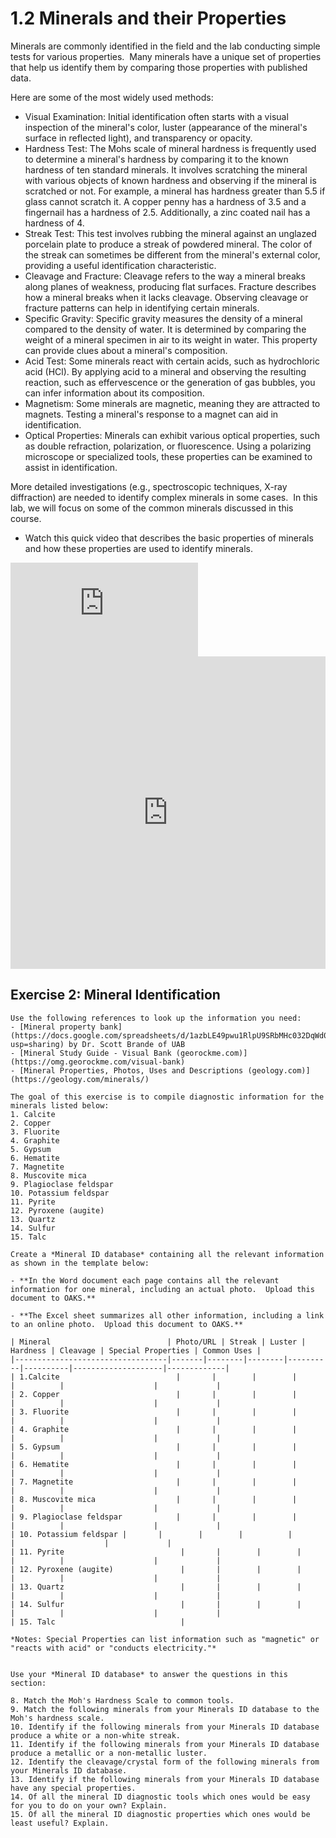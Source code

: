 # 1.2 Minerals and their Properties

Minerals are commonly identified in the field and the lab conducting simple tests for various properties.  Many minerals have a unique set of properties that help us identify them by comparing those properties with published data.  

Here are some of the most widely used methods:
- Visual Examination: Initial identification often starts with a visual inspection of the mineral's color, luster (appearance of the mineral's surface in reflected light), and transparency or opacity.
- Hardness Test: The Mohs scale of mineral hardness is frequently used to determine a mineral's hardness by comparing it to the known hardness of ten standard minerals. It involves scratching the mineral with various objects of known hardness and observing if the mineral is scratched or not. For example, a mineral has hardness greater than 5.5 if glass cannot scratch it.  A copper penny has a hardness of 3.5 and a fingernail has a hardness of 2.5. Additionally, a zinc coated nail has a hardness of 4.
- Streak Test: This test involves rubbing the mineral against an unglazed porcelain plate to produce a streak of powdered mineral. The color of the streak can sometimes be different from the mineral's external color, providing a useful identification characteristic.
- Cleavage and Fracture: Cleavage refers to the way a mineral breaks along planes of weakness, producing flat surfaces. Fracture describes how a mineral breaks when it lacks cleavage. Observing cleavage or fracture patterns can help in identifying certain minerals.
- Specific Gravity: Specific gravity measures the density of a mineral compared to the density of water. It is determined by comparing the weight of a mineral specimen in air to its weight in water. This property can provide clues about a mineral's composition.
- Acid Test: Some minerals react with certain acids, such as hydrochloric acid (HCl). By applying acid to a mineral and observing the resulting reaction, such as effervescence or the generation of gas bubbles, you can infer information about its composition.
- Magnetism: Some minerals are magnetic, meaning they are attracted to magnets. Testing a mineral's response to a magnet can aid in identification.
- Optical Properties: Minerals can exhibit various optical properties, such as double refraction, polarization, or fluorescence. Using a polarizing microscope or specialized tools, these properties can be examined to assist in identification.

More detailed investigations (e.g., spectroscopic techniques, X-ray diffraction) are needed to identify complex minerals in some cases.  In this lab, we will focus on some of the common minerals discussed in this course.

- Watch this quick video that describes the basic properties of minerals and how these properties are used to identify minerals.

<div class="container">
<iframe src="https://www.youtube.com/embed/KB-2pO7pSK8" 
frameborder="0" allowfullscreen class="video"></iframe>
</div>

<iframe width="760px" height="500px" src="https://sway.office.com/s/rncCfE5eRl3gEB02/embed" frameborder="0" marginheight="0" marginwidth="0" max-width="100%" sandbox="allow-forms allow-modals allow-orientation-lock allow-popups allow-same-origin allow-scripts" scrolling="no" style="border: none; max-width: 100%; max-height: 100vh" allowfullscreen mozallowfullscreen msallowfullscreen webkitallowfullscreen></iframe>


## Exercise 2: Mineral Identification

```{admonition} Minerals and Their Properties
Use the following references to look up the information you need:
- [Mineral property bank](https://docs.google.com/spreadsheets/d/1azbLE49pwu1RlpU9SRbMHc032DqWd0LZRnReW_G41Fw/edit?usp=sharing) by Dr. Scott Brande of UAB
- [Mineral Study Guide - Visual Bank (georockme.com)](https://omg.georockme.com/visual-bank)
- [Mineral Properties, Photos, Uses and Descriptions (geology.com)](https://geology.com/minerals/)
 
The goal of this exercise is to compile diagnostic information for the minerals listed below:
1. Calcite
2. Copper
3. Fluorite
4. Graphite
5. Gypsum
6. Hematite
7. Magnetite
8. Muscovite mica
9. Plagioclase feldspar
10. Potassium feldspar
11. Pyrite
12. Pyroxene (augite)
13. Quartz
14. Sulfur
15. Talc

Create a *Mineral ID database* containing all the relevant information as shown in the template below:

- **In the Word document each page contains all the relevant information for one mineral, including an actual photo.  Upload this document to OAKS.**

- **The Excel sheet summarizes all other information, including a link to an online photo.  Upload this document to OAKS.**

| Mineral                          | Photo/URL | Streak | Luster | Hardness | Cleavage | Special Properties | Common Uses |
|----------------------------------|-------|--------|--------|----------|----------|--------------------|-------------|
| 1.Calcite                          |       |        |        |          |          |                    |             |
| 2. Copper                          |       |        |        |          |          |                    |             |
| 3. Fluorite                        |       |        |        |          |          |                    |             |
| 4. Graphite                        |       |        |        |          |          |                    |             |
| 5. Gypsum                          |       |        |        |          |          |                    |             |
| 6. Hematite                        |       |        |        |          |          |                    |             |
| 7. Magnetite                       |       |        |        |          |          |                    |             |
| 8. Muscovite mica                  |       |        |        |          |          |                    |             |
| 9. Plagioclase feldspar            |       |        |        |          |          |                    |             |
| 10. Potassium feldspar |       |        |        |          |          |                    |             |
| 11. Pyrite                          |       |        |        |          |          |                    |             |
| 12. Pyroxene (augite)               |       |        |        |          |          |                    |             |
| 13. Quartz                          |       |        |        |          |          |                    |             |
| 14. Sulfur                          |       |        |        |          |          |                    |             |
| 15. Talc                            |

*Notes: Special Properties can list information such as "magnetic" or "reacts with acid" or "conducts electricity."*


```

```{admonition} Mineral ID
Use your *Mineral ID database* to answer the questions in this section:

8. Match the Moh's Hardness Scale to common tools.
9. Match the following minerals from your Minerals ID database to the Moh's hardness scale.
10. Identify if the following minerals from your Minerals ID database produce a white or a non-white streak.
11. Identify if the following minerals from your Minerals ID database produce a metallic or a non-metallic luster.
12. Identify the cleavage/crystal form of the following minerals from your Minerals ID database.
13. Identify if the following minerals from your Minerals ID database have any special properties.
14. Of all the mineral ID diagnostic tools which ones would be easy for you to do on your own? Explain.
15. Of all the mineral ID diagnostic properties which ones would be least useful? Explain.
```